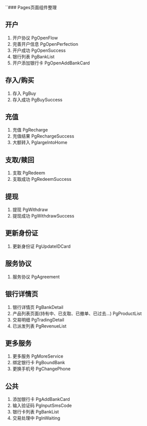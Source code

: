 ``### Pages页面组件整理
## 开户
1. 开户协议 PgOpenFlow
2. 完善开户信息 PgOpenPerfection
3. 开户成功  PgOpenSuccess
4. 银行列表 PgBankList
5. 开户添加银行卡 PgOpenAddBankCard

## 存入/购买
1. 存入 PgBuy
2. 存入成功  PgBuySuccess

## 充值
1. 充值 PgRecharge
2. 充值结果 PgRechargeSuccess
3. 大额转入 PglargeIntoHome

## 支取/赎回
1. 支取 PgRedeem
2. 支取成功 PgRedeemSuccess

## 提现
1. 提现 PgWithdraw
2. 提现成功 PgWithdrawSuccess

## 更新身份证
1. 更新身份证 PgUpdateIDCard

## 服务协议
1. 服务协议 PgAgreement

## 银行详情页
1. 银行详情页 PgBankDetail
2. 产品列表页面(持有中、已支取、已撤单、已过去...) PgProductList
3. 交易明细  PgTradingDetail
4. 已派发列表 PgRevenueList
## 更多服务
1. 更多服务 PgMoreService
2. 绑定银行卡 PgBoundBank
3. 更换手机号 PgChangePhone

## 公共
1. 添加银行卡 PgAddBankCard
2. 输入验证码 PgInputSmsCode
3. 银行卡列表 PgBankList
4. 交易处理中 PgInWaiting

